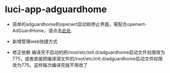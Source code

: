 # luci-app-adguardhome
- 简单的adguardhome的openwrt启动和停止界面，需配合openwrt-AdGuardHome，请点击[此处](https://github.com/happyzhang1995/openwrt-adguardhome).

- 新增管理web快捷方式
- 修正依赖
编译完不启动的把/root/etc/init.d/adguardhome启动文件权限改为775，或者直接把编译源文件的/root/etc/init.d/adguardhome启动文件权限改为775，这样每次编译完就不用改了
